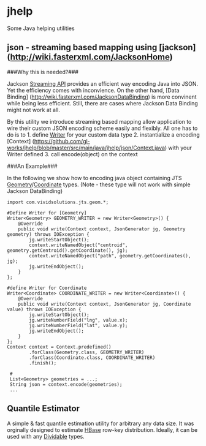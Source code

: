 jhelp
=====

Some Java helping utilities

json - streaming based mapping using [jackson] (http://wiki.fasterxml.com/JacksonHome)
----

###Why this is needed?###

Jackson [Streaming API](http://wiki.fasterxml.com/JacksonStreamingApi) provides an efficient way encoding Java into JSON. Yet the efficiency comes with inconvience. On the other hand, [Data Binding] (http://wiki.fasterxml.com/JacksonDataBinding) is more convinent while being less efficient. Still, there are cases where Jackson Data Binding might not work at all.

By this utility we introduce streaming based mapping allow application to wire their custom JSON encoding scheme easily and flexibly. All one has to do is to 
	1. define [Writer](https://github.com/gl-works/jhelp/blob/master/src/main/java/jhelp/json/Writer.java) for your custom data type
	2. instantialize a encoding [Context] (https://github.com/gl-works/jhelp/blob/master/src/main/java/jhelp/json/Context.java) with your Writer defined
	3. call encode(object) on the context

###An Example###

In the following we show how to encoding java object containing JTS [Geometry](http://www.vividsolutions.com/jts/javadoc/com/vividsolutions/jts/geom/Geometry.html)/[Coordinate](http://www.vividsolutions.com/jts/javadoc/com/vividsolutions/jts/geom/Coordinate.html) types. (Note - these type will not work with simple Jackson DataBinding)

    import com.vividsolutions.jts.geom.*;
    
    #Define Writer for [Geometry]
    Writer<Geometry> GEOMETRY_WRITER = new Writer<Geometry>() {
        @Override
        public void write(Context context, JsonGenerator jg, Geometry geometry) throws IOException {
            jg.writeStartObject();
            context.writeNamedObject("centroid", geometry.getCentroid().getCoordinate(), jg);
            context.writeNamedObject("path", geometry.getCoordinates(), jg);
            jg.writeEndObject();
        }
    };

    #define Writer for Coordinate
    Writer<Coordinate> COORDINATE_WRITER = new Writer<Coordinate>() {
        @Override
        public void write(Context context, JsonGenerator jg, Coordinate value) throws IOException {
            jg.writeStartObject();
            jg.writeNumberField("lng", value.x);
            jg.writeNumberField("lat", value.y);
            jg.writeEndObject();
        }
    };
    Context context = Context.predefined()
            .forClass(Geometry.class, GEOMETRY_WRITER)
            .forClass(Coordinate.class, COORDINATE_WRITER)
            .finish();
     
     #
     List<Geometry> geometries = ...;
     String json = context.encode(geometries);
     ...

Quantile Estimator
---------------------

A simple & fast quantile estimation utility for arbitrary any data size. It was orginally designed to estimate [HBase](http://hbase.apache.org/) row-key distribution. Ideally, it can be used with any [Dividable](https://github.com/gl-works/jhelp/blob/master/src/main/java/jhelp/math/quantile/Estimator.java) types.
